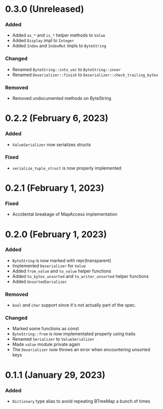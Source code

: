 # 0.3.0 (Unreleased)

### Added
- Added `as_*` and `is_*` helper methods to `Value`
- Added `Display` impl to `Integer`
- Added  `Index` and `IndexMut` impls to `ByteString`

### Changed
- Renamed `ByteString::into_vec` to `ByteString::inner`
- Renamed `Deserializer::finish` to `Deserializer::check_trailing_bytes`

### Removed
- Removed undocumented methods on ByteString

# 0.2.2 (February 6, 2023)

### Added
- `ValueSerializer` now serializes structs

### Fixed
- `serialize_tuple_struct` is now properly implemented


# 0.2.1 (February 1, 2023)

### Fixed
- Accidental breakage of MapAccess implementation


# 0.2.0 (February 1, 2023)

### Added
- `ByteString` is now marked with repr(transparent)
- Implemented `Deserializer` for `Value`
- Added `from_value` and `to_value` helper functions
- Added `to_bytes_unsorted` and `to_writer_unsorted` helper functions
- Added `UnsortedSerializer`

### Removed
- `bool` and `char` support since it's not actually part of the spec.

### Changed
- Marked some functions as const
- `ByteString::from` is now implementated properly using traits
- Renamed `Serializer` to `ValueSerializer`
- Made `value` module private again
- The `Deserializer` now throws an error when encountering unsorted keys


# 0.1.1 (January 29, 2023)

### Added
- `Dictionary` type alias to avoid repeating BTreeMap a bunch of times
